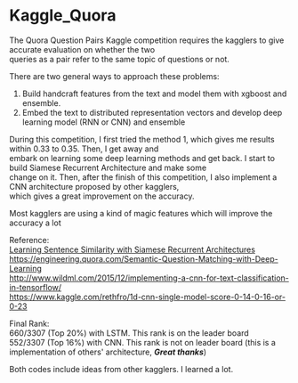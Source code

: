 # Kaggle_Quora

The Quora Question Pairs Kaggle competition requires the kagglers to give accurate evaluation on whether the two <br>
queries as a pair refer to the same topic of questions or not.

There are two general ways to approach these problems: <br>
1. Build handcraft features from the text and model them with xgboost and ensemble.<br>
2. Embed the text to distributed representation vectors and develop deep learning model (RNN or CNN) and ensemble <br>

During this competition, I first tried the method 1, which gives me results within 0.33 to 0.35. Then, I get away and <br>
embark on learning some deep learning methods and get back. I start to build Siamese Recurrent Architecture and make some <br>
change on it. Then, after the finish of this competition, I also implement a CNN architecture proposed by other kagglers, <br>
which gives a great improvement on the accuracy.<br>

Most kagglers are using a kind of magic features which will improve the accuracy a lot <br>

Reference: <br>
<a href="https://www.google.com/url?sa=t&rct=j&q=&esrc=s&source=web&cd=5&ved=0ahUKEwickJT52c_UAhVJ2IMKHdRXCuYQFgg6MAQ&url=https%3A%2F%2Fwww.cs.cmu.edu%2F~rsalakhu%2Fpapers%2Foneshot1.pdf&usg=AFQjCNEFB93X4PyZIriYa-iee1lL7250gQ&sig2=AExXqidnx0TpFyO1lb8dPA">Learning Sentence Similarity with Siamese Recurrent Architectures</a><br>
https://engineering.quora.com/Semantic-Question-Matching-with-Deep-Learning <br>
http://www.wildml.com/2015/12/implementing-a-cnn-for-text-classification-in-tensorflow/<br>
https://www.kaggle.com/rethfro/1d-cnn-single-model-score-0-14-0-16-or-0-23<br>

Final Rank:  <br>
660/3307 (Top 20%) with LSTM. This rank is on the leader board <br>
552/3307 (Top 16%) with CNN. This rank is not on leader board (this is a implementation of others' architecture, ***Great thanks***)

Both codes include ideas from other kagglers. I learned a lot.

